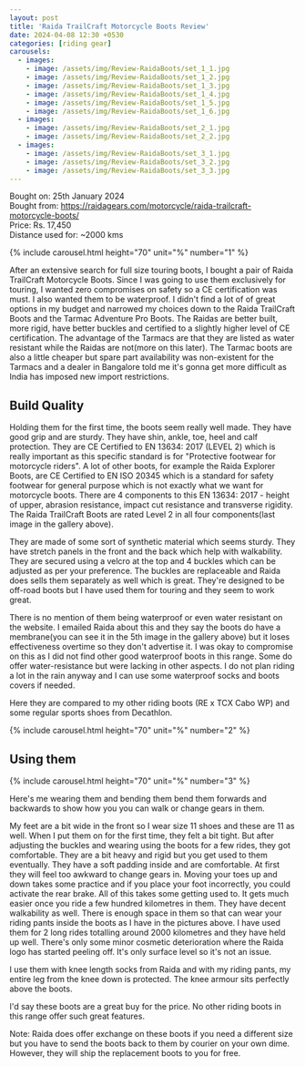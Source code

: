 ```yaml
---
layout: post
title: 'Raida TrailCraft Motorcycle Boots Review'
date: 2024-04-08 12:30 +0530
categories: [riding gear]
carousels:
  - images: 
    - image: /assets/img/Review-RaidaBoots/set_1_1.jpg
    - image: /assets/img/Review-RaidaBoots/set_1_2.jpg
    - image: /assets/img/Review-RaidaBoots/set_1_3.jpg
    - image: /assets/img/Review-RaidaBoots/set_1_4.jpg
    - image: /assets/img/Review-RaidaBoots/set_1_5.jpg
    - image: /assets/img/Review-RaidaBoots/set_1_6.jpg
  - images: 
    - image: /assets/img/Review-RaidaBoots/set_2_1.jpg
    - image: /assets/img/Review-RaidaBoots/set_2_2.jpg
  - images: 
    - image: /assets/img/Review-RaidaBoots/set_3_1.jpg
    - image: /assets/img/Review-RaidaBoots/set_3_2.jpg
    - image: /assets/img/Review-RaidaBoots/set_3_3.jpg
---
```


Bought on: 25th January 2024<br>
Bought from: <a href = "https://raidagears.com/motorcycle/raida-trailcraft-motorcycle-boots/">https://raidagears.com/motorcycle/raida-trailcraft-motorcycle-boots/</a><br>
Price: Rs. 17,450<br>
Distance used for: ~2000 kms<br>

{% include carousel.html height="70" unit="%" number="1" %}

After an extensive search for full size touring boots, I bought a pair of Raida TrailCraft Motorcycle Boots. Since I was going to use them exclusively for touring, I wanted zero compromises on safety so a CE certification was must. I also wanted them to be waterproof. I didn't find a lot of of great options in my budget and narrowed my choices down to the Raida TrailCraft Boots and the Tarmac Adventure Pro Boots. The Raidas are better built, more rigid, have better buckles and certified to a slightly higher level of CE certification. The advantage of the Tarmacs are that they are listed as water resistant while the Raidas are not(more on this later). The Tarmac boots are also a little cheaper but spare part availability was non-existent for the Tarmacs and a dealer in Bangalore told me it's gonna get more difficult as India has imposed new import restrictions.

## Build Quality

Holding them for the first time, the boots seem really well made. They have good grip and are sturdy. They have shin, ankle, toe, heel and calf protection. They are CE Certified to EN 13634: 2017 (LEVEL 2) which is really important as this specific standard is for "Protective footwear for motorcycle riders". A lot of other boots, for example the Raida Explorer Boots, are CE Certified to EN ISO 20345 which is a standard for safety footwear for general purpose which is not exactly what we want for motorcycle boots. There are 4 components to this EN 13634: 2017 - height of upper, abrasion resistance, impact cut resistance and transverse rigidity. The Raida TrailCraft Boots are rated Level 2 in all four components(last image in the gallery above).

They are made of some sort of synthetic material which seems sturdy. They have stretch panels in the front and the back which help with walkability. They are secured using a velcro at the top and 4 buckles which can be adjusted as per your preference. The buckles are replaceable and Raida does sells them separately as well which is great. They're designed to be off-road boots but I have used them for touring and they seem to work great. 

There is no mention of them being waterproof or even water resistant on the website. I emailed Raida about this and they say the boots do have a membrane(you can see it in the 5th image in the gallery above) but it loses effectiveness overtime so they don't advertise it. I was okay to compromise on this as I did not find other good waterproof boots in this range. Some do offer water-resistance but were lacking in other aspects. I do not plan riding a lot in the rain anyway and I can use some waterproof socks and boots covers if needed.

Here they are compared to my other riding boots (RE x TCX Cabo WP) and some regular sports shoes from Decathlon.

{% include carousel.html height="70" unit="%" number="2" %}

## Using them

{% include carousel.html height="70" unit="%" number="3" %}

Here's me wearing them and bending them bend them forwards and backwards to show how you you can walk or change gears in them. 

My feet are a bit wide in the front so I wear size 11 shoes and these are 11 as well. When I put them on for the first time, they felt a bit tight. But after adjusting the buckles and wearing using the boots for a few rides, they got comfortable. They are a bit heavy and rigid  but you get used to them eventually. They have a soft padding inside and are comfortable. At first they will feel too awkward to change gears in. Moving your toes up and down takes some practice and if you place your foot incorrectly, you could activate the rear brake. All of this takes some getting used to. It gets much easier once you ride a few hundred kilometres in them. They have decent walkability as well. There is enough space in them so that can wear your riding pants inside the boots as I have in the pictures above. I have used them for 2 long rides totalling around 2000 kilometres and they have held up well. There's only some minor cosmetic deterioration where the Raida logo has started peeling off. It's only surface level so it's not an issue. 

I use them with knee length socks from Raida and with my riding pants, my entire leg from the knee down is protected. The knee armour sits perfectly above the boots.

I'd say these boots are a great buy for the price. No other riding boots in this range offer such great features.

Note: Raida does offer exchange on these boots if you need a different size but you have to send the boots back to them by courier on your own dime. However, they will ship the replacement boots to you for free.
